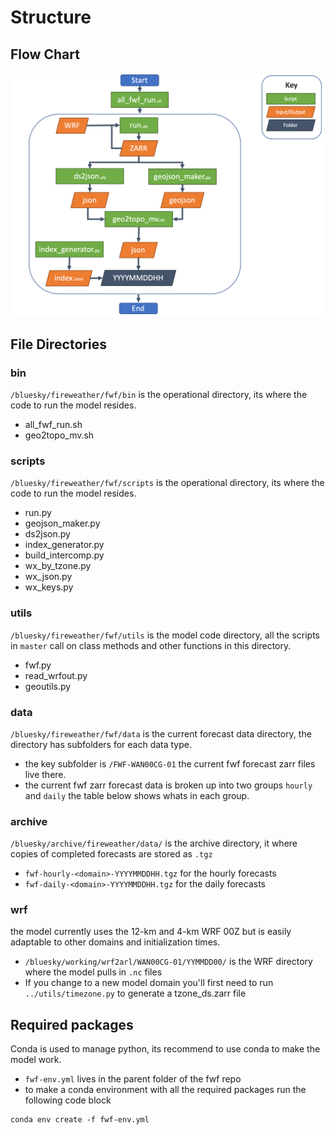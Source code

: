 # Structure


## Flow Chart
![title](_static/images/fwf-model-flowchart.png)

## File Directories

### bin
`/bluesky/fireweather/fwf/bin` is the operational directory, its where the code to run the model resides.
- all_fwf_run.sh 
- geo2topo_mv.sh

### scripts

`/bluesky/fireweather/fwf/scripts` is the operational directory, its where the code to run the model resides.
- run.py 
- geojson_maker.py 
- ds2json.py 
- index_generator.py
- build_intercomp.py
- wx_by_tzone.py
- wx_json.py
- wx_keys.py

### utils
`/bluesky/fireweather/fwf/utils`  is the model code  directory, all the scripts in ``master`` call on class methods and other functions in this directory.
- fwf.py
- read_wrfout.py
- geoutils.py

### data
`/bluesky/fireweather/fwf/data`   is the current forecast data directory, the directory has subfolders for each data type. 
- the key subfolder is ``/FWF-WAN00CG-01``  the current fwf forecast zarr files live there.
- the current fwf zarr forecast data is broken up into two groups ``hourly`` and ``daily`` the table below shows whats in each group.



### archive
``/bluesky/archive/fireweather/data/`` is the archive directory, it where copies of completed forecasts are stored as `.tgz`
- ``fwf-hourly-<domain>-YYYYMMDDHH.tgz`` for the hourly forecasts
- ``fwf-daily-<domain>-YYYYMMDDHH.tgz`` for the daily forecasts

### wrf
the model currently uses the 12-km and 4-km WRF 00Z but is easily adaptable to other domains and initialization times. 
- `/bluesky/working/wrf2arl/WAN00CG-01/YYMMDD00/` is the WRF directory where the model pulls in `.nc` files
- If you change to a new model domain you'll first need to run `../utils/timezone.py` to generate a tzone_ds.zarr file


## Required packages
Conda is used to manage python, its recommend to use conda to make the model work. 

- ``fwf-env.yml`` lives in the parent folder of the fwf repo
- to make a conda environment with all the required packages run the following code block

```
conda env create -f fwf-env.yml
```



